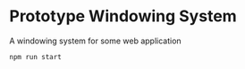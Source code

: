 # Prototype Windowing System
A windowing system for some web application

```shell
npm run start
```

